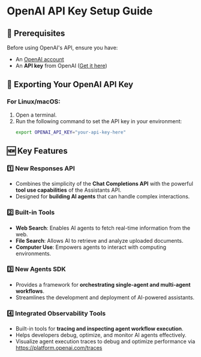 # OpenAI API Key Setup Guide

## 📌 Prerequisites
Before using OpenAI's API, ensure you have:
- An [OpenAI account](https://platform.openai.com/signup/)
- An **API key** from OpenAI ([Get it here](https://platform.openai.com/api-keys))

## 🚀 Exporting Your OpenAI API Key

### **For Linux/macOS:**
1. Open a terminal.
2. Run the following command to set the API key in your environment:
   ```sh
   export OPENAI_API_KEY="your-api-key-here"

## 🆕 Key Features

### 1️⃣ **New Responses API**
- Combines the simplicity of the **Chat Completions API** with the powerful **tool use capabilities** of the Assistants API.
- Designed for **building AI agents** that can handle complex interactions.

### 2️⃣ **Built-in Tools**
- **Web Search**: Enables AI agents to fetch real-time information from the web.
- **File Search**: Allows AI to retrieve and analyze uploaded documents.
- **Computer Use**: Empowers agents to interact with computing environments.

### 3️⃣ **New Agents SDK**
- Provides a framework for **orchestrating single-agent and multi-agent workflows**.
- Streamlines the development and deployment of AI-powered assistants.

### 4️⃣ **Integrated Observability Tools**
- Built-in tools for **tracing and inspecting agent workflow execution**.
- Helps developers debug, optimize, and monitor AI agents effectively.
- Visualize agent execution traces to debug and optimize performance via https://platform.openai.com/traces